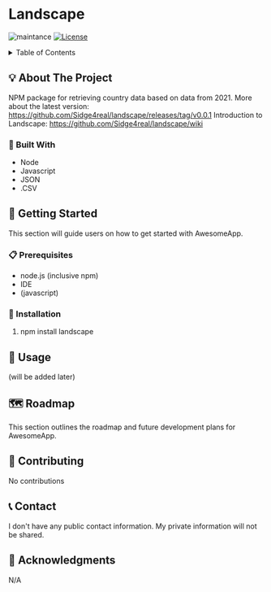 # Landscape
![maintance](https://img.shields.io/badge/Maintained%3F-no-red.svg)
[![License](https://img.shields.io/badge/license-MIT-blue.svg)](https://opensource.org/licenses/MIT)

<!-- TABLE OF CONTENTS -->
<details>
  <summary>Table of Contents</summary>
  <ol>
    <li>
      <a href="#about-the-project">💡 About The Project</a>
      <ul>
        <li><a href="#built-with">🧰 Built With</a></li>
      </ul>
    </li>
    <li>
      <a href="#getting-started">🚀 Getting Started</a>
      <ul>
        <li><a href="#prerequisites">📋 Prerequisites</a></li>
        <li><a href="#installation">🔧 Installation</a></li>
      </ul>
    </li>
    <li><a href="#usage">📝 Usage</a></li>
    <li><a href="#roadmap">🗺️ Roadmap</a></li>
    <li><a href="#contributing">🤝 Contributing</a></li>
    <li><a href="#contact">📞 Contact</a></li>
    <li><a href="#acknowledgments">🙏 Acknowledgments</a></li>
  </ol>
</details>

## 💡 About The Project
<!-- Add a description of your project here -->
NPM package for retrieving country data based on data from 2021.
More about the latest version: https://github.com/Sidge4real/landscape/releases/tag/v0.0.1
Introduction to Landscape: https://github.com/Sidge4real/landscape/wiki

### 🧰 Built With
<!-- List the technologies or frameworks used in your project -->
* Node
* Javascript
* JSON
* .CSV

## 🚀 Getting Started
<!-- Provide instructions on how to get the project set up and running -->
This section will guide users on how to get started with AwesomeApp.

### 📋 Prerequisites
<!-- List any prerequisites or requirements users need before using your project -->
* node.js (inclusive npm)
* IDE
* (javascript)

### 🔧 Installation
<!-- Provide step-by-step installation instructions -->
1. npm install landscape

## 📝 Usage
<!-- Provide examples or instructions on how to use your project -->
(will be added later)

## 🗺️ Roadmap
<!-- Share future plans or developments for your project -->
This section outlines the roadmap and future development plans for AwesomeApp.

## 🤝 Contributing
<!-- Explain how others can contribute to your project -->
No contributions

## 📞 Contact
<!-- Provide contact information for users to reach out to you -->
I don't have any public contact information. My private information will not be shared.

## 🙏 Acknowledgments
<!-- Acknowledge and credit any external resources or contributors that have inspired or helped your project -->
N/A








<!-- SETUPS & CONFIG -->



<!-- MARKDOWN LINKS & IMAGES -->
<!-- 
  all info about these badges: https://dev.to/envoy_/150-badges-for-github-pnk
-->


<!--!!! EDIT !!!-->
<!--
  'my-readme-template' in links need to be changed to resporitory name from github
-->
[contributors-badge]: https://img.shields.io/github/contributors/Sidge4real/my-readme-template.svg?style=for-the-badge&color=blue
[forks-badge]: https://img.shields.io/github/forks/Sidge4real/my-readme-template.svg?style=for-the-badge&color=blue
[stars-badge]: https://img.shields.io/github/stars/Sidge4real/my-readme-template.svg?style=for-the-badge&color=yellow
[issues-badge]: https://img.shields.io/github/issues/Sidge4real/my-readme-template.svg?style=for-the-badge&color=red



<!-- badges -->
<!-- socials -->
[twitter-badge]: https://img.shields.io/badge/Twitter-1DA1F2?style=for-the-badge&logo=twitter&logoColor=white
[linkedin-badge]: https://img.shields.io/badge/-LinkedIn-black.svg?style=for-the-badge&logo=linkedin&color=blue
[twitter-badge]: https://img.shields.io/badge/-twitter-black.svg?style=for-the-badge&logo=twitter&color=lightblue
[twitch-badge]: https://img.shields.io/badge/-twitch-black.svg?style=for-the-badge&logo=twitch&color=purple
[youtube-badge]: https://img.shields.io/badge/-youtube-black.svg?style=for-the-badge&logo=youtube&color=darkred
<!-- fundamentals -->
[css-badge]: https://img.shields.io/badge/CSS3-1572B6?style=for-the-badge&logo=css3&logoColor=white
[html-badge]: https://img.shields.io/badge/HTML5-E34F26?style=for-the-badge&logo=html5&logoColor=white
<!-- frameworks -->
[next-badge]: https://img.shields.io/badge/next.js-000000?style=for-the-badge&logo=nextdotjs&logoColor=white
[react-badge]: https://img.shields.io/badge/React-20232A?style=for-the-badge&logo=react&logoColor=61DAFB
[vue-badge]: https://img.shields.io/badge/Vue.js-35495E?style=for-the-badge&logo=vuedotjs&logoColor=4FC08D
[angular-badge]: https://img.shields.io/badge/Angular-DD0031?style=for-the-badge&logo=angular&logoColor=white
[svelte-badge]: https://img.shields.io/badge/Svelte-4A4A55?style=for-the-badge&logo=svelte&logoColor=FF3E00
[laravel-badge]: https://img.shields.io/badge/Laravel-FF2D20?style=for-the-badge&logo=laravel&logoColor=white
[bootstrap-badge]: https://img.shields.io/badge/Bootstrap-563D7C?style=for-the-badge&logo=bootstrap&logoColor=white
[jquery-badge]: https://img.shields.io/badge/jQuery-0769AD?style=for-the-badge&logo=jquery&logoColor=white
[gatsby-badge]: https://img.shields.io/badge/Gatsby-663399?style=for-the-badge&logo=gatsby&logoColor=white
[express-badge]: https://img.shields.io/badge/Express.js-404D59?style=for-the-badge
[tailwind-badge]: https://img.shields.io/badge/Tailwind_CSS-38B2AC?style=for-the-badge&logo=tailwind-css&logoColor=white
<!-- coding platforms -->
[codepen-badge]: https://img.shields.io/badge/Codepen-000000?style=for-the-badge&logo=codepen&logoColor=white
<!-- programming languages -->
[c#-badge]: https://img.shields.io/badge/C%23-239120?style=for-the-badge&logo=c-sharp&logoColor=white
[typescript-badge]: https://img.shields.io/badge/TypeScript-007ACC?style=for-the-badge&logo=typescript&logoColor=white
[javascript-badge]: https://img.shields.io/badge/JavaScript-F7DF1E?style=for-the-badge&logo=javascript&logoColor=black
[python-badge]: https://img.shields.io/badge/Python-3776AB?style=for-the-badge&logo=python&logoColor=white
[.net-badge]: https://img.shields.io/badge/.NET-5C2D91?style=for-the-badge&logo=.net&logoColor=white
<!-- db -->
[mongodb-badge]: https://img.shields.io/badge/MongoDB-4EA94B?style=for-the-badge&logo=mongodb&logoColor=white
[mysql-badge]: https://img.shields.io/badge/MySQL-005C84?style=for-the-badge&logo=mysql&logoColor=white
[neo4j-badge]: https://img.shields.io/badge/Neo4j-018bff?style=for-the-badge&logo=neo4j&logoColor=white




<!-- url -->
<!-- socials -->
[twitter-url]: https://twitter.com/sidge4real
[linkedin-url]: https://linkedin.com/in/sidge
[twitch-url]: https://www.twitch.tv/sidge
[youtube-url]: https://www.youtube.com/@sidge4rl
[contributors-url]: https://github.com/Sidge4real/Best-README-Template/graphs/contributors
[forks-url]: https://github.com/Sidge4real/Best-README-Template/network/members
[stars-url]: https://github.com/Sidge4real/Best-README-Template/stargazers
[issues-url]: https://github.com/Sidge4real/Best-README-Template/issues
<!-- fundamentals -->
[css-url]: https://web.dev/learn/css/
[html-url]: https://html.com/
<!-- frameworks -->
[next-url]: https://nextjs.org/
[react-url]: https://reactjs.org/
[vue-url]: https://vuejs.org/
[angular-url]: https://angular.io/
[svelte-url]: https://svelte.dev/
[laravel-url]: https://laravel.com
[bootstrap-url]: https://getbootstrap.com
[jquery-url]: https://jquery.com 
[gatsby-url]: https://www.gatsbyjs.com/
[express-url]: https://expressjs.com/
[tailwind-url]: https://tailwindcss.com/
<!-- coding platforms -->
[codepen-url]: codepen.io/Sidge4real
<!-- programming languages -->
[c#-url]: https://learn.microsoft.com/en-us/dotnet/csharp/tour-of-csharp/
[typescript-url]: https://www.typescriptlang.org/
[javascript-url]: https://www.w3schools.com/js/
[python-url]: https://www.typescriptlang.org/
[.net-url]: https://dotnet.microsoft.com/en-us/
<!-- db -->
[mongodb-url]: https://www.mongodb.com/
[mysql-url]: https://www.mysql.com/
[neo4j-url]: https://neo4j.com/
